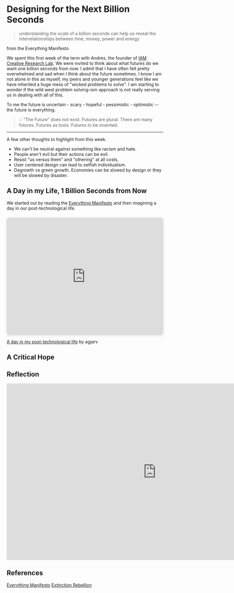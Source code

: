 # Designing for the Next Billion Seconds

> understanding the scale of a billion seconds can help us reveal the interrelationships between time, money, power and energy

from the Everything Manifesto


We spent this first week of the term with Andres, the founder of [IAM Creative Research Lab](https://www.iam-internet.com/). We were invited to think about what futures do we want one billion  seconds from now. I admit that I have often felt pretty overwhelmed and sad when I think about the future sometimes. I know I am not alone in this as myself, my peers and younger generations feel like we have inherited a huge mess of "wicked problems to *solve*". I am starting to wonder if the wild west problem solving-ism approach is not really serving us in dealing with all of this.


To me the future is uncertain - scary - hopeful - pessimistic - optimistic -- the future is everything. 


>:bulb:
"The Future" does not exist. 
Futures are plural. There are many futures. 
Futures as tools.
Futures to be invented. 
---

A few other thoughts to highlight from this week. 
- We can't be neutral against something like racism and hate.
- People aren't evil but their actions can be evil. 
- Resist "us versus them" and "othering" at all costs. 
- User centered design can lead to selfish individualism. 
- Degrowth vs green growth. Economies can be slowed by design or they will be slowed by disaster. 


## A Day in my Life, 1 Billion Seconds from Now

We started out by reading the [Everything Manifesto](https://www.iam-internet.com/everything) and then imagining a day in our post-technological life. 


<div style="position: relative; width: 100%; height: 0; padding-top: 75.0000%;
 padding-bottom: 0; box-shadow: 0 2px 8px 0 rgba(63,69,81,0.16); margin-top: 1.6em; margin-bottom: 0.9em; overflow: hidden;
 border-radius: 8px; will-change: transform;">
  <iframe loading="lazy" style="position: absolute; width: 100%; height: 100%; top: 0; left: 0; border: none; padding: 0;margin: 0;"
    src="https:&#x2F;&#x2F;www.canva.com&#x2F;design&#x2F;DAFYzXHEGM8&#x2F;view?embed" allowfullscreen="allowfullscreen" allow="fullscreen">
  </iframe>
</div>
<a href="https:&#x2F;&#x2F;www.canva.com&#x2F;design&#x2F;DAFYzXHEGM8&#x2F;view?utm_content=DAFYzXHEGM8&amp;utm_campaign=designshare&amp;utm_medium=embeds&amp;utm_source=link" target="_blank" rel="noopener">A day in my post-technological life</a> by agjarv

## A Critical Hope

## Reflection

<iframe src="https://docs.google.com/presentation/d/e/2PACX-1vRh-iCJGii6zHYRcIqGsjryyd88R9pQk-h5pSbr2NkLgoZpnZC-N77cgh8_q4E0TPQ89UbzRO5QHiaq/embed?start=false&loop=false&delayms=3000" frameborder="0" width="960" height="569" allowfullscreen="true" mozallowfullscreen="true" webkitallowfullscreen="true"></iframe>

## References

[Everything Manifesto](https://www.iam-internet.com/everything)
[Extinction Rebellion](https://extinctionrebellion.uk/the-truth/the-emergency/)